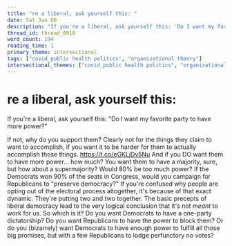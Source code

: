 ```yaml
---
title: "re a liberal, ask yourself this: "
date: Sat Jan 06
description: "If you're a liberal, ask yourself this: 'Do I want my favorite party to have more power? ' If not, why do you support them?"
thread_id: thread_0918
word_count: 194
reading_time: 1
primary_theme: intersectional
tags: ["covid_public health politics", "organizational theory"]
intersectional_themes: ["covid_public health politics", "organizational theory"]
---
```


# re a liberal, ask yourself this: 

If you're a liberal, ask yourself this: "Do I want my favorite party to have more power?"

If not, why do you support them? Clearly not for the things they claim to want to accomplish, if you want it to be harder for them to actually accomplish those things. https://t.co/eGKLjDv5Nu And if you DO want them to have more power... how much? You want them to have a majority, sure, but how about a supermajority? Would 80% be too much power? If the Democrats won 90% of the seats in Congress, would you campaign for Republicans to "preserve democracy?" If you're confused why people are opting out of the electoral process altogether, it's because of that exact dynamic. They're putting two and two together. The basic precepts of liberal democracy lead to the very logical conclusion that it's not *meant* to work for us. So which is it? Do you want Democrats to have a one-party dictatorship? Do you want Republicans to have the power to block them? Or do you (bizarrely) want Democrats to have enough power to fulfill all those big promises, but with a few Republicans to lodge perfunctory no votes?